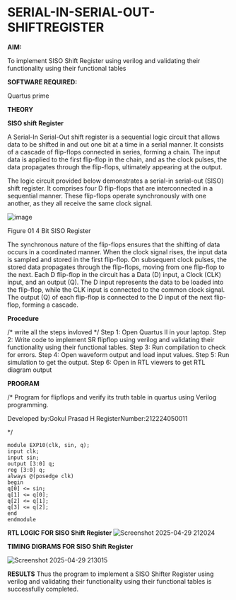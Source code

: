 # SERIAL-IN-SERIAL-OUT-SHIFTREGISTER

**AIM:**

To implement  SISO Shift Register using verilog and validating their functionality using their functional tables

**SOFTWARE REQUIRED:**

Quartus prime

**THEORY**

**SISO shift Register**

A Serial-In Serial-Out shift register is a sequential logic circuit that allows data to be shifted in and out one bit at a time in a serial manner. It consists of a cascade of flip-flops connected in series, forming a chain. The input data is applied to the first flip-flop in the chain, and as the clock pulses, the data propagates through the flip-flops, ultimately appearing at the output.

The logic circuit provided below demonstrates a serial-in serial-out (SISO) shift register. It comprises four D flip-flops that are interconnected in a sequential manner. These flip-flops operate synchronously with one another, as they all receive the same clock signal.

![image](https://github.com/naavaneetha/SERIAL-IN-SERIAL-OUT-SHIFTREGISTER/assets/154305477/e81c4072-37f9-46c6-8145-566764b74c3a)

Figure 01 4 Bit SISO Register

The synchronous nature of the flip-flops ensures that the shifting of data occurs in a coordinated manner. When the clock signal rises, the input data is sampled and stored in the first flip-flop. On subsequent clock pulses, the stored data propagates through the flip-flops, moving from one flip-flop to the next.
Each D flip-flop in the circuit has a Data (D) input, a Clock (CLK) input, and an output (Q). The D input represents the data to be loaded into the flip-flop, while the CLK input is connected to the common clock signal. The output (Q) of each flip-flop is connected to the D input of the next flip-flop, forming a cascade.

**Procedure**

/* write all the steps invloved */
 Step 1: Open Quartus II in your laptop. Step 2: Write
code to implement SR flipflop using verilog and validating their functionality using their
functional tables. Step 3: Run compilation to check for errors. Step 4: Open waveform
output and load input values. Step 5: Run simulation to get the output. Step 6: Open in
RTL viewers to get RTL diagram output

**PROGRAM**

/* Program for flipflops and verify its truth table in quartus using Verilog programming.

Developed by:Gokul Prasad H RegisterNumber:212224050011

*/
```
module EXP10(clk, sin, q);
input clk;
input sin;
output [3:0] q;
reg [3:0] q;
always @(posedge clk)
begin
q[0] <= sin;
q[1] <= q[0];
q[2] <= q[1];
q[3] <= q[2];
end
endmodule
```

**RTL LOGIC FOR SISO Shift Register**
![Screenshot 2025-04-29 212024](https://github.com/user-attachments/assets/8ee77a15-e697-4e82-8650-27d17c64323a)

**TIMING DIGRAMS FOR SISO Shift Register**


![Screenshot 2025-04-29 213015](https://github.com/user-attachments/assets/5300549c-b172-41c8-a17d-d09d6e4c4b74)

**RESULTS**
Thus the program to implement a SISO Shifter Register using verilog and validating their
functionality using their functional tables is successfully completed.
